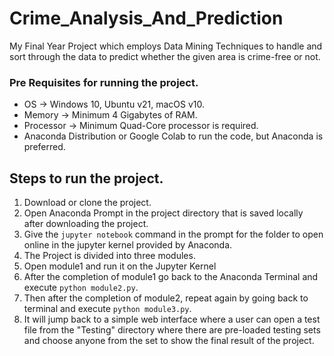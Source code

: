 # Crime_Analysis_And_Prediction
My Final Year Project which employs Data Mining Techniques to handle and sort through the data to predict whether the given area is crime-free or not.
### Pre Requisites for running the project.
* OS -> Windows 10, Ubuntu v21, macOS v10.
* Memory -> Minimum 4 Gigabytes of RAM.
* Processor -> Minimum Quad-Core processor is required.
* Anaconda Distribution or Google Colab to run the code, but Anaconda is preferred.
## Steps to run the project.
1. Download or clone the project.
2. Open Anaconda Prompt in the project directory that is saved locally after downloading the project.
3. Give the ``` jupyter notebook ``` command in the prompt for the folder to open online in the jupyter kernel provided by Anaconda.
4. The Project is divided into three modules.
5. Open module1 and run it on the Jupyter Kernel
6. After the completion of module1 go back to the Anaconda Terminal and execute ``` python module2.py ```.
7. Then after the completion of module2, repeat again by going back to terminal and execute ``` python module3.py ```.
8. It will jump back to a simple web interface where a user can open a test file from the "Testing" directory where there are pre-loaded testing sets and choose anyone from the set to show the final result of the project.

